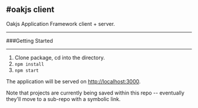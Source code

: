 #oakjs client
---


Oakjs Application Framework client + server.

---
###Getting Started

---
1. Clone package, cd into the directory.
2. `npm install`
3. `npm start`

The application will be served on [http://localhost:3000](http://localhost:3000).

Note that projects are currently being saved within this repo -- eventually they'll move to a sub-repo with a symbolic link.
